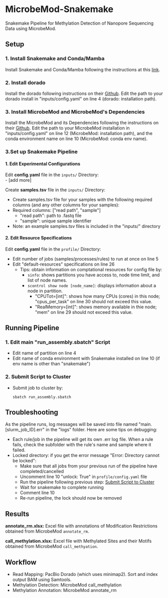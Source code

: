 # MicrobeMod-Snakemake
Snakemake Pipeline for Methylation Detection of Nanopore Sequencing Data using MicrobeMod.  

## Setup
### 1. Install Snakemake and Conda/Mamba  
Install Snakemake and Conda/Mamba following the instructions at this [link](https://snakemake.readthedocs.io/en/stable/getting_started/installation.html#:~:text=for%20installing%20Snakemake.-,Installation%20via%20Conda/Mamba,-This%20is%20the). 

### 2. Install dorado
Install the dorado following instructions on their [Github](https://github.com/nanoporetech/dorado). Edit the path to your dorado install in "inputs/config.yaml" on line 4 (dorado: installation path).

### 3. Install MicrobeMod and MicrobeMod's Dependencies 
Install the MicrobeMod and its Dependencies following the instructions on their [Github](https://github.com/cultivarium/MicrobeMod). Edit the path to your MicrobeMod installation in "inputs/config.yaml" on line 12 (MicrobeMod: installation path), and the conda environment name on line 10 (MicrobeMod: conda env name).

### 3.Set up Snakemake Pipeline
#### 1. Edit Experimental Configurations
Edit **config.yaml** file in the `inputs/` Directory:  
    -  [add more]

Create **samples.tsv** file in the `inputs/` Directory: 
  - Create samples.tsv file for your samples with the following required columns (and any other columns for your samples): 
  - Required columns: ["read path", "sample"]
    - "read path": path to .fastq file
    - "sample": unique sample identifier
  - Note: an example samples.tsv files is included in the "inputs/" directory 

#### 2. Edit Resource Specifications 
Edit **config.yaml** file in the `profile/` Directory:
  - Edit number of jobs (samples/processes/rules) to run at once on line 5
  - Edit "default-resources" specifications on line 26
    - Tips: obtain information on comptational resources for config file by: 
      - `sinfo`: shows partitions you have access to, node time limit, and list of node names. 
      - `scontrol show node [node_name]`: displays information about a node in partition. 
        - "CPUTot=[int]": shows how many CPUs (cores) in this node; "cpus_per_task" on line 30 should not exceed this value. 
        - "RealMemory=[int]": shows memory available in thie node; "mem" on line 29 should not exceed this value. 

## Running Pipeline 
### 1. Edit main "run_assembly.sbatch" Script
- Edit name of partition on line 4
- Edit name of conda environment with Snakemake installed on line 10 (if env name is other than "snakemake")

### 2. Submit Script to Cluster
- Submit job to cluster by:  
  ```
  sbatch run_assembly.sbatch
  ```  

## Troubleshooting 
As the pipeline runs, log messages will be saved into file named "main.[slurm_job_ID].err" in the "logs" folder. Here are some tips on debugging: 
- Each rule/job in the pipeline will get its own .err log file. When a rule fails, check the subfolder with the rule's name and sample where it failed. 
- Locked directory: if you get the error message "Error: Directory cannot be locked":
  - Make sure that all jobs from your previous run of the pipeline have completed/cancelled
  - Uncomment line 10 "unlock: True" in `profile/config.yaml` file
  - Run the pipeline following previous step: [Submit Script to Cluster](#2-submit-script-to-cluster)
  - Wait for snakemake to complete running
  - Comment line 10
  - Re-run pipeline, the lock should now be removed  


## Results
**annotate_rm.xlsx:** Excel file with annotations of Modification Restrictions obtained from MicrobeMod `annotate_rm`.

**call_methylation.xlsx:** Excel file with Methylated Sites and their Motifs obtained from MicrobeMod `call_methyation`.

## Workflow
- Read Mapping: PacBio Dorado (which uses minimap2). Sort and index output BAM using Samtools. 
- Methylation Detection: MicrobeMod call_methylation 
- Methylation Annotation: MicrobeMod annotate_rm